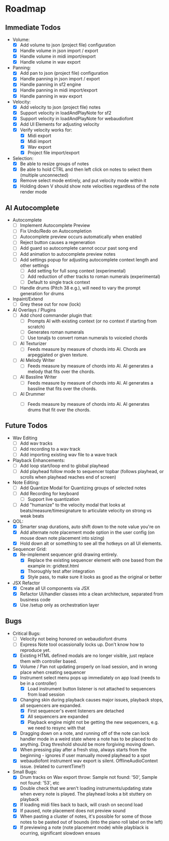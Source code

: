# Roadmap


## Immediate Todos
- Volume:
  - [x] Add volume to json (project file) configuration
  - [x] Handle volume in json import / export
  - [x] Handle volume in midi import/export
  - [x] Handle volume in wav export
- Panning:
  - [x] Add pan to json (project file) configuration
  - [x] Handle panning in json import / export
  - [x] Handle panning in sf2 engine
  - [x] Handle panning in midi import/export
  - [x] Handle panning in wav export
- Velocity:
  - [x] Add velocity to json (project file) notes
  - [x] Support velocity in loadAndPlayNote for sf2
  - [x] Support velocity in loadAndPlayNote for webaudiofont
  - [x] Add UI Elements for adjusting velocity
  - [x] Verify velocity works for:
    - [x] Midi export
    - [x] Midi import
    - [x] Wav export
    - [x] Project file import/export
- Selection:
  - [x] Be able to resize groups of notes
  - [x] Be able to hold CTRL and then left click on notes to select them (multiple unconnected)
  - [x] Remove select mode entirely, and put velocity mode within it
  - [x] Holding down V should show note velocities regardless of the note render mode

## AI Autocomplete
- Autocomplete
  - [ ] Implement Autocomplete Preview
  - [ ] Fix Undo/Redo on Autocompletion
  - [ ] Autocomplete preview occurs automatically when enabled
  - [ ] Reject button causes a regeneration
  - [ ] Add guard so autocomplete cannot occur past song end
  - [ ] Add animation to autocomplete preview notes
  - [ ] Add settings popup for adjusting autocomplete context length and other settings
    - [ ] Add setting for full song context (experimental)
    - [ ] Add reduction of other tracks to roman numerals (experimental)
    - [ ] Default to single track context 
  - [ ] Handle drums (Pitch 38 e.g.), will need to vary the prompt generation for drums

- Inpaint/Extend
  - [ ] Grey these out for now (lock)

- AI Overlays / Plugins
  - [ ] Add chord commander plugin that:
    - [ ] Prompts AI with existing context (or no context if starting from scratch)
    - [ ] Generates roman numerals
    - [ ] Use tonaljs to convert roman numerals to voiceled chords
  - [ ] AI Texturizer
    - [ ] Feeds measure by measure of chords into AI.  Chords are arpeggiated or given texture.
  - [ ] AI Melody Writer
    - [ ] Feeds measure by measure of chords into AI.  AI generates a melody that fits over the chords.
  - [ ] AI Bassline Writer
    - [ ] Feeds measure by measure of chords into AI.  AI generates a bassline that fits over the chords.
  - [ ] AI Drummer
    - [ ] Feeds measure by measure of chords into AI.  AI generates drums that fit over the chords.


## Future Todos
- Wav Editing
  - [ ] Add wav tracks
  - [ ] Add recording to a wav track
  - [ ] Add importing existing wav file to a wave track
- Playback Enhancements:
  - [ ] Add loop start/loop end to global playhead
  - [ ] Add playhead follow mode to sequencer topbar (follows playhead, or scrolls when playhead reaches end of screen)
- Note Editing:
  - [ ] Add Quantize Modal for Quantizing groups of selected notes
  - [ ] Add Recording for keyboard
    - [ ] Support live quantization
  - [ ] Add "humanize" to the velocity modal that looks at beats/measure/timesignature to articulate velocity on strong vs weak beats

- QOL:
  - [x] Smarter snap durations, auto shift down to the note value you're on
  - [x] Add alternate note placement mode option in the user config (on mouse down note placement into sizing)
  - [x] Hold down alt or something to see all the hotkeys on all UI elements.
- Sequencer Grid:
  - [x] Re-implement sequencer grid drawing entirely.
    - [x] Replace the existing sequencer element with one based from the example in: gridtest.html
    - [x] Thoroughly test after integration
    - [x] Style pass, to make sure it looks as good as the original or better
- JSX Refactor
  - [x] Create all UI components via JSX
  - [x] Refactor UI/handler classes into a clean architecture, separated from business code
  - [x] Use /setup only as orchestration layer

## Bugs
- Critical Bugs:
  - [ ] Velocity not being honored on webaudiofont drums
  - [ ] Express Note tool ocassionally locks up.  Don't know how to reproduce yet.
  - [x] Existing HTML defined modals are no longer visible, just replace them with controller based.
  - [x] Volume / Pan not updating properly on load session, and in wrong place when creating sequencer
  - [x] Instrument select menu pops up immediately on app load (needs to be in a controller)
    - [x] Load instrument button listener is not attached to sequencers from load session
  - [x] Changing skin during playback causes major issues, playback stops, all sequencers are expanded.
    - [x] First sequencer's event listeners are detached
    - [x] All sequencers are expanded
    - [x] Playback engine might not be getting the new sequencers, e.g. we need to resync with that
  - [x] Dragging down on a note, and running off of the note can lock handler mode in a weird state where a note has to be placed to do anything.  Drag threshold should be more forgiving moving down.
  - [x] When pressing play after a fresh stop, always starts from the beginning - ignores if user manually moved playhead to a spot
  - [x] webaudiofont instrument wav export is silent. OfflineAudioContext issue. (related to currentTime?)
- Small Bugs:
  - [x] Drum tracks on Wav export throw: Sample not found: '50', Sample not found: '53', etc
  - [x] Double check that we aren't loading instruments/updating state when every note is played. The playhead looks a bit stuttery on playback
  - [x] If loading midi files back to back, will crash on second load
  - [x] If paused, note placement does not preview sound
  - [x] When pasting a cluster of notes, it's possible for some of those notes to be pasted out of bounds (into the piano roll label on the left)
  - [x] If previewing a note (note placement mode) while playblack is ocurring, significant slowdown ensues
